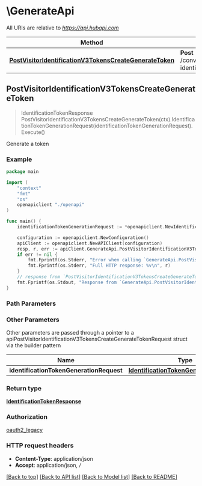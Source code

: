 # \GenerateApi

All URIs are relative to *https://api.hubapi.com*

Method | HTTP request | Description
------------- | ------------- | -------------
[**PostVisitorIdentificationV3TokensCreateGenerateToken**](GenerateApi.md#PostVisitorIdentificationV3TokensCreateGenerateToken) | **Post** /conversations/v3/visitor-identification/tokens/create | Generate a token



## PostVisitorIdentificationV3TokensCreateGenerateToken

> IdentificationTokenResponse PostVisitorIdentificationV3TokensCreateGenerateToken(ctx).IdentificationTokenGenerationRequest(identificationTokenGenerationRequest).Execute()

Generate a token



### Example

```go
package main

import (
    "context"
    "fmt"
    "os"
    openapiclient "./openapi"
)

func main() {
    identificationTokenGenerationRequest := *openapiclient.NewIdentificationTokenGenerationRequest("Email_example") // IdentificationTokenGenerationRequest | 

    configuration := openapiclient.NewConfiguration()
    apiClient := openapiclient.NewAPIClient(configuration)
    resp, r, err := apiClient.GenerateApi.PostVisitorIdentificationV3TokensCreateGenerateToken(context.Background()).IdentificationTokenGenerationRequest(identificationTokenGenerationRequest).Execute()
    if err != nil {
        fmt.Fprintf(os.Stderr, "Error when calling `GenerateApi.PostVisitorIdentificationV3TokensCreateGenerateToken``: %v\n", err)
        fmt.Fprintf(os.Stderr, "Full HTTP response: %v\n", r)
    }
    // response from `PostVisitorIdentificationV3TokensCreateGenerateToken`: IdentificationTokenResponse
    fmt.Fprintf(os.Stdout, "Response from `GenerateApi.PostVisitorIdentificationV3TokensCreateGenerateToken`: %v\n", resp)
}
```

### Path Parameters



### Other Parameters

Other parameters are passed through a pointer to a apiPostVisitorIdentificationV3TokensCreateGenerateTokenRequest struct via the builder pattern


Name | Type | Description  | Notes
------------- | ------------- | ------------- | -------------
 **identificationTokenGenerationRequest** | [**IdentificationTokenGenerationRequest**](IdentificationTokenGenerationRequest.md) |  | 

### Return type

[**IdentificationTokenResponse**](IdentificationTokenResponse.md)

### Authorization

[oauth2_legacy](../README.md#oauth2_legacy)

### HTTP request headers

- **Content-Type**: application/json
- **Accept**: application/json, */*

[[Back to top]](#) [[Back to API list]](../README.md#documentation-for-api-endpoints)
[[Back to Model list]](../README.md#documentation-for-models)
[[Back to README]](../README.md)

